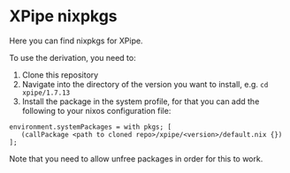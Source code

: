 # XPipe nixpkgs

Here you can find nixpkgs for XPipe.

To use the derivation, you need to:
1. Clone this repository
2. Navigate into the directory of the version you want to install, e.g. `cd xpipe/1.7.13`
3. Install the package in the system profile, for that you can add the following to your nixos configuration file:
```
environment.systemPackages = with pkgs; [
   (callPackage <path to cloned repo>/xpipe/<version>/default.nix {})
];
```

Note that you need to allow unfree packages in order for this to work.

